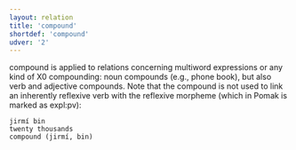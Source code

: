 ```yaml
---
layout: relation
title: 'compound'
shortdef: 'compound'
udver: '2'
---
```


compound is applied to relations concerning multiword expressions or any kind of X0 compounding: noun compounds (e.g., phone book), but also verb and adjective compounds. 
Note that the compound is not used to link an inherently reflexive verb with the reflexive morpheme (which in Pomak is marked as expl:pv):

~~~ sdparse
jirmí bin  
twenty thousands
compound (jirmí, bin)
~~~
